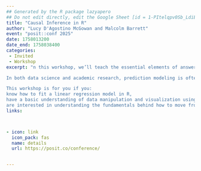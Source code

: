 ```yaml
---
## Generated by the R package lazyapero
## Do not edit directly, edit the Google Sheet [id = 1-PItelqpv0Sb_LdiEDqb8O3D_Roii5nVTL07IRVbRtA]
title: "Causal Inference in R"
author: "Lucy D'Agostino McGowan and Malcolm Barrett"
event: "posit::conf 2025"
date: 1758013200
date_end: 1758038400
categories:
 - Invited
 - Workshop
excerpt: "n this workshop, we’ll teach the essential elements of answering causal questions in R through causal diagrams, and causal modeling techniques such as propensity scores and inverse probability weighting.

In both data science and academic research, prediction modeling is often not enough; to answer many questions, we need to approach them causally. In this workshop, we’ll teach the essential elements of answering causal questions in R through causal diagrams, and causal modeling techniques such as propensity scores and inverse probability weighting. We’ll also show that by distinguishing predictive models from causal models, we can better take advantage of both tools. You’ll be able to use the tools you already know–the tidyverse, regression models, and more–to answer the questions that are important to your work.

This workshop is for you if you:
know how to fit a linear regression model in R,
have a basic understanding of data manipulation and visualization using tidyverse tools, and
are interested in understanding the fundamentals behind how to move from estimating correlations to causal relationships."
links:



- icon: link
  icon_pack: fas
  name: details
  url: https://posit.co/conference/


---
```

